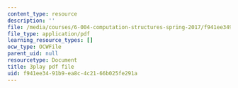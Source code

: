 ```yaml
---
content_type: resource
description: ''
file: /media/courses/6-004-computation-structures-spring-2017/f941ee3491b9ea8c4c2166b025fe291a_UuUPG_amkWc.pdf
file_type: application/pdf
learning_resource_types: []
ocw_type: OCWFile
parent_uid: null
resourcetype: Document
title: 3play pdf file
uid: f941ee34-91b9-ea8c-4c21-66b025fe291a
---
```

